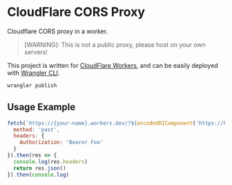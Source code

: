 # CloudFlare CORS Proxy
Cloudflare CORS proxy in a worker.

> [WARNING]: This is not a public proxy, please host on your own servers!

This project is written for [CloudFlare Workers](https://workers.cloudflare.com/), and can be easily deployed with [Wrangler CLI](https://developers.cloudflare.com/workers).


```bash
wrangler publish
```

## Usage Example

```javascript
fetch(`https://{your-name}.workers.dev/?${encodeURIComponent('https://httpbin.org/anything')}`, {
  method: 'post',
  headers: {
    Authorization: 'Bearer Foo'
  }
}).then(res => {
  console.log(res.headers)
  return res.json()
}).then(console.log)
```
